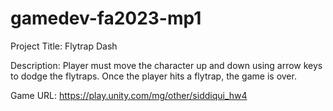 # gamedev-fa2023-mp1
Project Title: Flytrap Dash

Description: Player must move the character up and down using arrow keys to dodge the flytraps. Once the player hits a flytrap, the game is over.

Game URL: https://play.unity.com/mg/other/siddiqui_hw4


